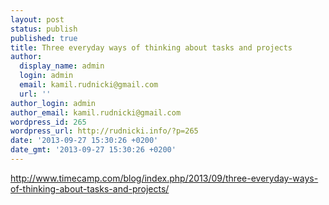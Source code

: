```yaml
---
layout: post
status: publish
published: true
title: Three everyday ways of thinking about tasks and projects
author:
  display_name: admin
  login: admin
  email: kamil.rudnicki@gmail.com
  url: ''
author_login: admin
author_email: kamil.rudnicki@gmail.com
wordpress_id: 265
wordpress_url: http://rudnicki.info/?p=265
date: '2013-09-27 15:30:26 +0200'
date_gmt: '2013-09-27 15:30:26 +0200'
---
```

<p><a href="http://www.timecamp.com/blog/index.php/2013/09/three-everyday-ways-of-thinking-about-tasks-and-projects/">http://www.timecamp.com/blog/index.php/2013/09/three-everyday-ways-of-thinking-about-tasks-and-projects/</a></p>
